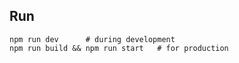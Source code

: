 ## Run

```
npm run dev      # during development
npm run build && npm run start   # for production
```
